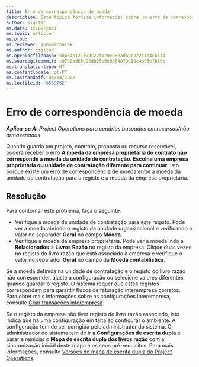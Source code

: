 ```yaml
---
title: Erro de correspondência de moeda
description: Este tópico fornece informações sobre um erro de correspondência de moeda que ocorre quando guarda tipos de registo específicos.
author: sigitac
ms.date: 12/09/2021
ms.topic: article
ms.prod: ''
ms.reviewer: johnmichalak
ms.author: sigitac
ms.openlocfilehash: 5bb54a121f0dc22f1c0ea88ada9c922c1d4c6544
ms.sourcegitcommit: c0792bd65d92db25e0e8864879a19c4b93efb10c
ms.translationtype: HT
ms.contentlocale: pt-PT
ms.lasthandoff: 04/14/2022
ms.locfileid: "8589762"
---
```

# <a name="currency-mismatch-error"></a>Erro de correspondência de moeda 

_**Aplica-se A:** Project Operations para cenários baseados em recursos/não armazenados_

Quando guarda um projeto, contrato, proposta ou recurso reservável, poderá receber o erro **A moeda da empresa proprietária do contrato não corresponde à moeda da unidade de contratação. Escolha uma empresa proprietária ou unidade de contratação diferente para continuar**. Isto porque existe um erro de correspondência de moeda entre a moeda da unidade de contratação para o registo e a moeda da empresa proprietária.


## <a name="resolution"></a>Resolução

Para contornar este problema, faça o seguinte:
- Verifique a moeda da unidade de contratação para este registo. Pode ver a moeda abrindo o registo da unidade organizacional e verificando o valor no separador **Geral** no campo **Moeda**.
- Verifique a moeda da empresa proprietária. Pode ver a moeda indo a **Relacionados** > **Livros Razão** no registo da empresa. Clique duas vezes no registo do livro razão que está associado à empresa e verifique o valor no separador **Geral** no campo da **Moeda contabilística**.

Se a moeda definida na unidade de contratação e o registo do livro razão não corresponder, ajuste a configuração ou selecione valores diferentes quando guardar o registo. O sistema requer que estes registos correspondam para garantir fluxos de faturação interempresa corretos. Para obter mais informações sobre as configurações interempresa, consulte [Criar transações interempresa](../../project-accounting/create-intercompany-transactions.md).

Se o registo da empresa não tiver registo de livro razão associado, isto indica que há uma configuração em falta ao configurar o ambiente. A configuração tem de ser corrigida pelo administrador do sistema. O administrador do sistema tem de ir a **Configurações de escrita dupla** e parar e reiniciar o **Mapa de escrita dupla dos livros razão** com a sincronização inicial deste mapa e os seus pré-requisitos. Para mais informações, consulte [Versões do mapa de escrita dupla do Project Operations](../../environment/resource-dual-write-maps.md).
